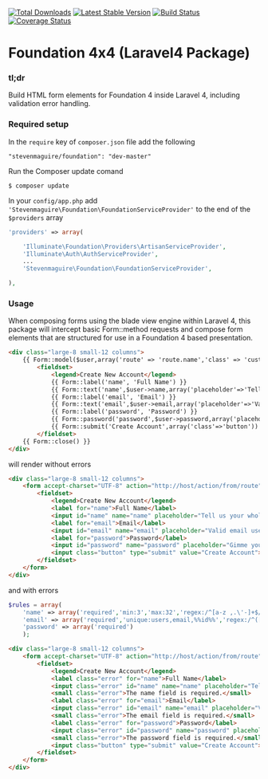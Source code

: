 [![Total Downloads](https://poser.pugx.org/stevenmaguire/foundation/downloads.png)](https://packagist.org/packages/stevenmaguire/foundation)
[![Latest Stable Version](https://poser.pugx.org/stevenmaguire/foundation/v/stable.png)](https://packagist.org/packages/stevenmaguire/foundation)
[![Build Status](https://travis-ci.org/stevenmaguire/foundation.png)](https://travis-ci.org/stevenmaguire/foundation)
[![Coverage Status](https://coveralls.io/repos/stevenmaguire/foundation/badge.png)](https://coveralls.io/r/stevenmaguire/foundation)

Foundation 4x4 (Laravel4 Package)
==========

### tl;dr

Build HTML form elements for Foundation 4 inside Laravel 4, including validation error handling.

### Required setup

In the `require` key of `composer.json` file add the following

    "stevenmaguire/foundation": "dev-master"

Run the Composer update comand

    $ composer update

In your `config/app.php` add `'Stevenmaguire\Foundation\FoundationServiceProvider'` to the end of the `$providers` array

```php
'providers' => array(

    'Illuminate\Foundation\Providers\ArtisanServiceProvider',
    'Illuminate\Auth\AuthServiceProvider',
    ...
    'Stevenmaguire\Foundation\FoundationServiceProvider',

),
```

### Usage

When composing forms using the blade view engine within Laravel 4, this package will intercept basic Form::method requests and compose form elements that are structured for use in a Foundation 4 based presentation.

```html
<div class="large-8 small-12 columns">
	{{ Form::model($user,array('route' => 'route.name','class' => 'custom')) }}
		<fieldset>
			<legend>Create New Account</legend>				
			{{ Form::label('name', 'Full Name') }}
			{{ Form::text('name',$user->name,array('placeholder'=>'Tell us your whole name')) }}
			{{ Form::label('email', 'Email') }}
			{{ Form::text('email',$user->email,array('placeholder'=>'Valid email used to login and receive information from us')) }}
			{{ Form::label('password', 'Password') }}
			{{ Form::password('password',$user->password,array('placeholder'=>'Gimme your password')) }}
			{{ Form::submit('Create Account',array('class'=>'button')) }}
		</fieldset>
	{{ Form::close() }}
</div>
```

will render without errors

```html
<div class="large-8 small-12 columns">
	<form accept-charset="UTF-8" action="http://host/action/from/route" class="custom" method="post">
		<fieldset>
			<legend>Create New Account</legend> 
			<label for="name">Full Name</label> 
			<input id="name" name="name" placeholder="Tell us your whole name" type="text"> 
			<label for="email">Email</label>
			<input id="email" name="email" placeholder="Valid email used to login and receive information from us" type="text"> 
			<label for="password">Password</label> 
			<input id="password" name="password" placeholder="Gimme your password" type="password" value=""> 
			<input class="button" type="submit" value="Create Account">
		</fieldset>
	</form>
</div>
```

and with errors

```php
$rules = array(
	'name' => array('required','min:3','max:32','regex:/^[a-z ,.\'-]+$/i'),
	'email' => array('required','unique:users,email,%%id%%','regex:/^([a-zA-Z0-9])+([a-zA-Z0-9\+\%\._-])*@([a-zA-Z0-9_-])+([a-zA-Z0-9\._-]+)+$/'),
	'password' => array('required')
	);
```

```html
<div class="large-8 small-12 columns">
	<form accept-charset="UTF-8" action="http://host/action/from/route" class="custom" method="post">
		<fieldset>
			<legend>Create New Account</legend> 
			<label class="error" for="name">Full Name</label> 
			<input class="error" id="name" name="name" placeholder="Tell us your whole name" type="text" value="">
			<small class="error">The name field is required.</small> 
			<label class="error" for="email">Email</label> 
			<input class="error" id="email" name="email" placeholder="Valid email used to login and receive information from us" type="text" value="">
			<small class="error">The email field is required.</small> 
			<label class="error" for="password">Password</label> 
			<input class="error" id="password" name="password" placeholder="Gimme your password" type="password" value="">
			<small class="error">The password field is required.</small> 
			<input class="button" type="submit" value="Create Account">
		</fieldset>
	</form>
</div>
```
